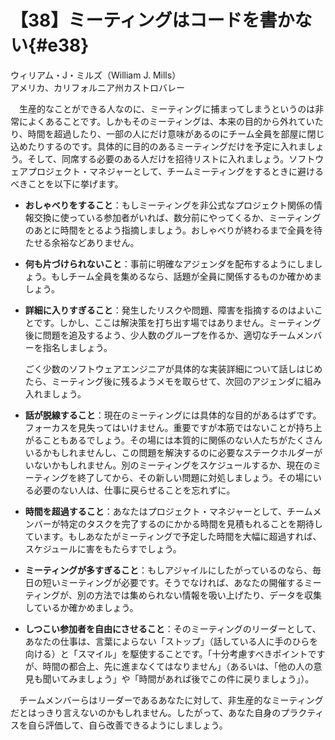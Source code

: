 # 【38】ミーティングはコードを書かない{#e38}

<div class="author">ウィリアム・J・ミルズ（William J. Mills）</div>
<div class="author_address">アメリカ、カリフォルニア州カストロバレー</div>

　生産的なことができる人なのに、ミーティングに捕まってしまうというのは非常によくあることです。しかもそのミーティングは、本来の目的から外れていたり、時間を超過したり、一部の人にだけ意味があるのにチーム全員を部屋に閉じ込めたりするのです。具体的に目的のあるミーティングだけを予定に入れましょう。そして、同席する必要のある人だけを招待リストに入れましょう。ソフトウェアプロジェクト・マネジャーとして、チームミーティングをするときに避けるべきことを以下に挙げます。

* **おしゃべりをすること**：もしミーティングを非公式なプロジェクト関係の情報交換に使っている参加者がいれば、数分前にやってくるか、ミーティングのあとに時間をとるよう指摘しましょう。おしゃべりが終わるまで全員を待たせる余裕などありません。
* **何も片づけられないこと**：事前に明確なアジェンダを配布するようにしましょう。もしチーム全員を集めるなら、話題が全員に関係するものか確かめましょう。
* **詳細に入りすぎること**：発生したリスクや問題、障害を指摘するのはよいことです。しかし、ここは解決策を打ち出す場ではありません。ミーティング後に問題を追及するよう、少人数のグループを作るか、適切なチームメンバーを指名しましょう。

    ごく少数のソフトウェアエンジニアが具体的な実装詳細について話しはじめたら、ミーティング後に残るようメモを取らせて、次回のアジェンダに組み入れましょう。
* **話が脱線すること**：現在のミーティングには具体的な目的があるはずです。フォーカスを見失ってはいけません。重要ですが本筋ではないことが持ち上がることもあるでしょう。その場には本質的に関係のない人たちがたくさんいるかもしれませんし、この問題を解決するのに必要なステークホルダーがいないかもしれません。別のミーティングをスケジュールするか、現在のミーティングを終了してから、その新しい問題に対処しましょう。その場にいる必要のない人は、仕事に戻らせることを忘れずに。
* **時間を超過すること**：あなたはプロジェクト・マネジャーとして、チームメンバーが特定のタスクを完了するのにかかる時間を見積もれることを期待しています。もしあなたがミーティングで予定した時間を大幅に超過すれば、スケジュールに害をもたらすでしょう。
* **ミーティングが多すぎること**：もしアジャイルにしたがっているのなら、毎日の短いミーティングが必要です。そうでなければ、あなたの開催するミーティングが、別の方法では集められない情報を吸い上げたり、データを収集しているか確かめましょう。
* **しつこい参加者を自由にさせること**：そのミーティングのリーダーとして、あなたの仕事は、言葉によらない「ストップ」（話している人に手のひらを向ける）と「スマイル」を駆使することです。「十分考慮すべきポイントですが、時間の都合上、先に進まなくてはなりません」（あるいは、「他の人の意見も聞いてみましょう」や「時間があれば後でこの件に戻りましょう」）。

　チームメンバーらはリーダーであるあなたに対して、非生産的なミーティングだとはっきり言えないのかもしれません。したがって、あなた自身のプラクティスを自ら評価して、自ら改善できるようにしましょう。
